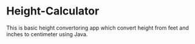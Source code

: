 # Height-Calculator
This is basic height convertoring app which convert height from feet and inches to centimeter using Java.

